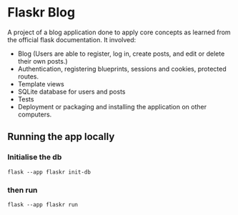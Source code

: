 # Flaskr Blog
A project of a blog application done to apply core concepts as learned from the official flask documentation. It involved:

- Blog (Users are able to register, log in, create posts, and edit or delete their own posts.)
- Authentication, registering blueprints, sessions and cookies, protected routes.
- Template views
- SQLite database for users and posts
- Tests
- Deployment or packaging and installing the application on other computers.<br/>

## Running the app locally
### Initialise the db
    flask --app flaskr init-db
### then run
    flask --app flaskr run